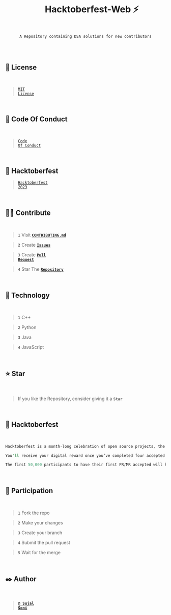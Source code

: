 
<h1 align="center">&nbsp;&nbsp;&nbsp;&nbsp;&nbsp; Hacktoberfest-Web ⚡</h1>
<br>
<p align="center"><code>A Repository containing DSA solutions for new contributors</code></p>
<br>
<br>


## 🚩 License

<br>

> <code><a href="https://github.com/Sujal-2820/Hacktoberfest-Web/blob/main/LICENSE">MIT License</a></code>

<br>

## 🫥 Code Of Conduct

<br>

> <code><a href="https://github.com/Sujal-2820/Hacktoberfest-Web/blob/main/CODE_OF_CONDUCT.md">Code Of Conduct</a></code>

<br>

## 👀 Hacktoberfest

> <code><a href="https://hacktoberfest.com">Hacktoberfest 2023</a></code>

<br>


## ✌🏻 Contribute

<br>

> **`1`** Visit **<code><a href="https://github.com/Sujal-2820/Hacktoberfest-Web/blob/main/CONTRIBUTING.md">CONTRIBUTING.md</a></code>**

> **`2`** Create **<code><a href="https://github.com/Sujal-2820/Hacktoberfest-Web/issues">Issues</a></code>**

> **`3`** Create **<code><a href="https://github.com/Sujal-2820/Hacktoberfest-Web/pulls">Pull Request</a></code>**

> **`4`** Star The **<code><a href="https://github.com/Sujal-2820/Hacktoberfest-Web">Repository</a></code>**

<br>


## 🌱 Technology <a id="technology"> </a>

<br>

 > **`1`** C++
 
 > **`2`** Python
 
 > **`3`** Java
  
 > **`4`** JavaScript

 


<br>

## ⭐ Star <a id="star"> </a>

<br>

> If you like the Repository, consider giving it a **`Star`**

 <br>
 
## 🎯 Hacktoberfest <a id="hacktoberfest"> </a>

<br>

```rust
Hacktoberfest is a month-long celebration of open source projects, the maintainers, and the entire community of contributors.
```

```rust
You'll receive your digital reward once you’ve completed four accepted pull/merge requests. 
```

```rust
The first 50,000 participants to have their first PR/MR accepted will have a tree planted in their name through Tree Nation.
```

<br>

## 🤔 Participation

<br>

> **`1`** Fork the repo

> **`2`** Make your changes

> **`3`** Create your branch

> **`4`** Submit the pull request

> **`5`** Wait for the merge

<br>

## ✒️ Author <a id="author"> </a>

<br>

> **<code><a href="https://github.com/Sujal-2820">@ Sujal Soni</a></code>**
